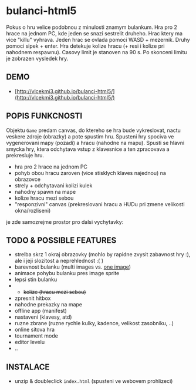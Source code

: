 bulanci-html5
==============

Pokus o hru velice podobnou z minulosti znamym bulankum.
Hra pro 2 hrace na jednom PC, kde jeden se snazi sestrelit druheho.
Hrac ktery ma vice "killu" vyhrava.
Jeden hrac se ovlada pomoci WASD + mezernik. Druhy pomoci sipek + enter.
Hra detekuje kolize hracu (+ resi i kolize pri nahodnem respawnu). Casovy
limit je stanoven na 90 s. Po skonceni limitu je zobrazen vysledek hry.


## DEMO
* [http://vlcekmi3.github.io/bulanci-html5/](http://vlcekmi3.github.io/bulanci-html5/)

## POPIS FUNKCNOSTI
Objektu `Game` predam canvas, do ktereho se hra bude vykreslovat, 
nactu veskere zdroje (obrazky) a pote spustim hru.
Spusteni hry spociva ve vygenerovani mapy (pozadi) a hracu (nahodne na mapu).
Spusti se hlavni smycka hry, ktera odchytava vstup z klavesnice a ten
zpracovava a prekresluje hru.

* hra pro 2 hrace na jednom PC
* pohyb obou hracu zaroven (vice stisklych klaves najednou) na obrazovce
* strely + odchytavani kolizi kulek
* nahodny spawn na mape
* kolize hracu mezi sebou
* "responzivni" canvas (prekreslovani hracu a HUDu pri zmene velikosti okna/rozliseni)

je zde samozrejme prostor pro dalsi vychytavky:

## TODO & POSSIBLE FEATURES
* strelba skrz 1 okraj obrazovky (mohlo by rapidne zvysit zabavnost hry :), ale i jeji slozitost a neprehlednost :( )
* barevnost bulanku (multi images vs. [one image](http://www.html5canvastutorials.com/advanced/html5-canvas-invert-image-colors-tutorial/))
* animace pohybu bulanku pres image sprite
* lepsi stin bulanku
* * ~~kolize (hracu mezi sebou)~~
* zpresnit hitbox
* nahodne prekazky na mape
* offline app (manifest)
* nastaveni (klavesy, atd)
* ruzne zbrane (ruzne rychle kulky, kadence, velikost zasobniku, ..)
* online sitova hra
* tournament mode
* editor levelu
* ..

## INSTALACE
* unzip & doubleclick ``` index.html ``` (spusteni ve webovem prohlizeci)
